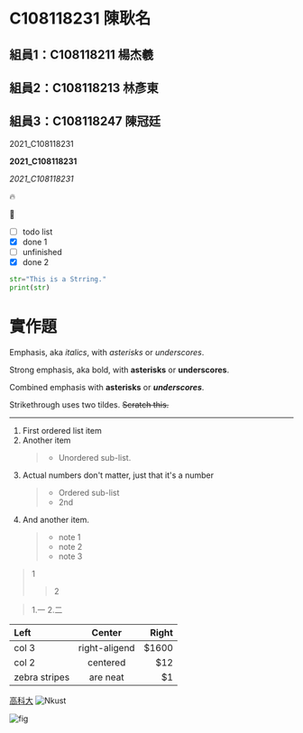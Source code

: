# C108118231 陳耿名

## 組員1：C108118211 楊杰羲
## 組員2：C108118213 林彥東
## 組員3：C108118247 陳冠廷
         
2021_C108118231 

**2021_C108118231** 

*2021_C108118231*

:fire:

:apple:

- [ ] todo list
- [x] done 1
- [ ] unfinished
- [x] done 2

```python
str="This is a Strring."
print(str)
```

# 實作題
Emphasis, aka *italics*, with *asterisks* or *underscores*.  

Strong emphasis, aka bold, with **asterisks** or **underscores**.

Combined emphasis with **asterisks** or ***underscores***.  

Strikethrough uses two tildes. ~~Scratch this.~~

***
1. First ordered list item
2. Another item  
   >+ Unordered sub-list.
3. Actual numbers don't matter, just that it's a number  
   >+ Ordered sub-list  
   >+ 2nd
4. And another item.  
   >+ note 1  
   >+ note 2  
   >+ note 3

>1
>>2

>1.一
>2.二


| **Left** | **Center** | **Right** |
| :--------- | :-----: | -------: |
| col 3 | right-aligend | $1600 |
| col 2 | centered | $12 |
| zebra stripes | are neat | $1 |

[高科大](https://www.nkust.edu.tw/)
![Nkust](https://www.nkust.edu.tw/var/file/0/1000/img/513/182513897.png "NKUST")

![fig](https://img.tukuppt.com/bg_grid/00/18/32/2ppT8eAbr5.jpg!/fh/350 "海底風光")
